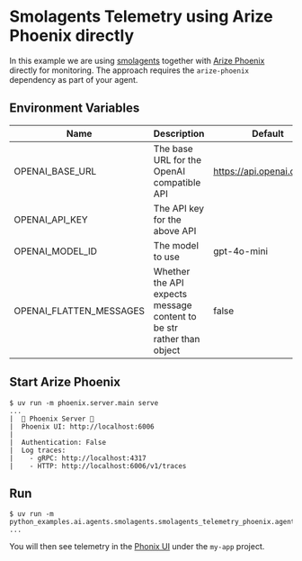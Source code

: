 # Smolagents Telemetry using Arize Phoenix directly

In this example we are using [smolagents](https://github.com/huggingface/smolagents) together with [Arize Phoenix](https://github.com/Arize-ai/phoenix) directly for monitoring. The approach requires the `arize-phoenix` dependency as part of your agent.

## Environment Variables

| Name | Description | Default |
| ---- | ----------- | ------- |
| OPENAI_BASE_URL | The base URL for the OpenAI compatible API | https://api.openai.com/v1 |
| OPENAI_API_KEY | The API key for the above API | |
| OPENAI_MODEL_ID | The model to use | gpt-4o-mini |
| OPENAI_FLATTEN_MESSAGES | Whether the API expects message content to be str rather than object | false |

## Start Arize Phoenix

```console
$ uv run -m phoenix.server.main serve
...
|  🚀 Phoenix Server 🚀
|  Phoenix UI: http://localhost:6006
|
|  Authentication: False
|  Log traces:
|    - gRPC: http://localhost:4317
|    - HTTP: http://localhost:6006/v1/traces
```

## Run

```console
$ uv run -m python_examples.ai.agents.smolagents.smolagents_telemetry_phoenix.agent
...
```

You will then see telemetry in the [Phonix UI](http://localhost:6006) under the `my-app` project.
